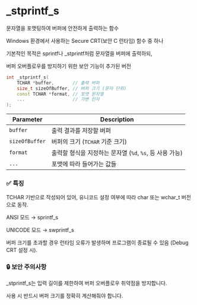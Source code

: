 # _stprintf_s

문자열을 포맷팅하여 버퍼에 안전하게 출력하는 함수

Windows 환경에서 사용하는 Secure CRT(보안 C 런타임) 함수 중 하나

기본적인 목적은 sprintf나 _stprintf처럼 문자열을 버퍼에 출력하되, 

버퍼 오버플로우를 방지하기 위한 보안 기능이 추가된 버전

```cpp
int _stprintf_s(
    TCHAR *buffer,       // 출력 버퍼
    size_t sizeOfBuffer, // 버퍼 크기 (문자 단위)
    const TCHAR *format, // 포맷 문자열
    ...                  // 가변 인자
);
```

| Parameter             | Description                                     |
| -------------- | -------------------------------------- |
| `buffer`       | 출력 결과를 저장할 버퍼                          |
| `sizeOfBuffer` | 버퍼의 크기 (`TCHAR` 기준 크기)                 |
| `format`       | 출력할 형식을 지정하는 문자열 (`%d`, `%s`, 등 사용 가능) |
| `...`          | 포맷에 따라 들어가는 값들                         |

### ✅ 특징

TCHAR 기반으로 작성되어 있어, 유니코드 설정 여부에 따라 char 또는 wchar_t 버전으로 동작.

ANSI 모드 → sprintf_s

UNICODE 모드 → swprintf_s

버퍼 크기를 초과할 경우 런타임 오류가 발생하며 프로그램이 종료될 수 있음 (Debug CRT 설정 시).

### 🔒 보안 주의사항

_stprintf_s는 입력 길이를 제한하여 버퍼 오버플로우 취약점을 방지합니다.

사용 시 반드시 버퍼 크기를 정확히 계산해줘야 합니다.